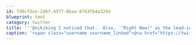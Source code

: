 ```yaml
---
id: fd9cfdce-2d67-4377-8baa-8743fb4a324d
blueprint: text
category: twitter
title: '''@nikiking I noticed that.  Also,  "Right Now!" as the lead-in on the caption which is a bit weird.'
caption: '<span class="username username_linked">@<a href="https://twitter.com/nikiking" title="Nikomatik">nikiking</a></span> I noticed that.  Also,  "Right Now!" as the lead-in on the caption which is a bit weird.'
---
```

